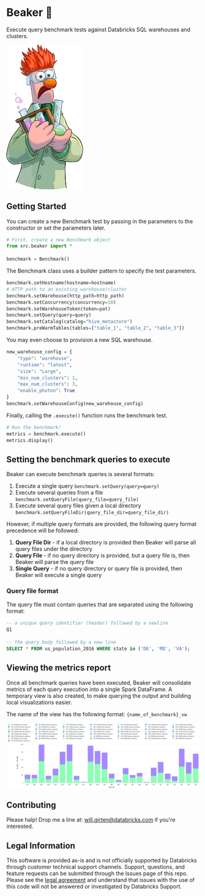 # Beaker 🧪
Execute query benchmark tests against Databricks SQL warehouses and clusters.

<img src="./assets/images/beaker.png" width="200">

## Getting Started
You can create a new Benchmark test by passing in the parameters to the constructor or set the parameters later.

```python
# First, create a new Benchmark object
from src.beaker import *

benchmark = Benchmark()
```

The Benchmark class uses a builder pattern to specify the test parameters.
```python
benchmark.setHostname(hostname=hostname)
# HTTP path to an existing warehouse/cluster
benchmark.setWarehouse(http_path=http_path)
benchmark.setConcurrency(concurrency=10)
benchmark.setWarehouseToken(token=pat)
benchmark.setQuery(query=query)
benchmark.setCatalog(catalog="hive_metastore")
benchmark.preWarmTables(tables=["table_1", "table_2", "table_3"])
```

You may even choose to provision a new SQL warehouse.
```python
new_warehouse_config = {
    "type": "warehouse",
    "runtime": "latest",
    "size": "Large",
    "min_num_clusters": 1,
    "max_num_clusters": 3,
    "enable_photon": True
}
benchmark.setWarehouseConfig(new_warehouse_config)
```

Finally, calling the `.execute()` function runs the benchmark test.
```python
# Run the benchmark!
metrics = benchmark.execute()
metrics.display()
```

## Setting the benchmark queries to execute
Beaker can execute benchmark queries is several formats:
1. Execute a single query
```benchmark.setQuery(query=query)```
2. Execute several queries from a file
```benchmark.setQueryFile(query_file=query_file)```
3. Execute several query files given a local directory
```benchmark.setQueryFileDir(query_file_dir=query_file_dir)```

However, if multiple query formats are provided, the following query format precedence will be followed:
1. **Query File Dir** - if a local directory is provided then Beaker will parse all query files under the directory
2. **Query File** - if no query directory is provided, but a query file is, then Beaker will parse the query file
3. **Single Query** - if no query directory or query file is provided, then Beaker will execute a single query

### Query file format
The query file must contain queries that are separated using the following format:

```sql
-- a unique query identifier (header) followed by a newline
Q1

-- the query body followed by a new line
SELECT * FROM us_population_2016 WHERE state in ('DE', 'MD', 'VA');

```

## Viewing the metrics report
Once all benchmark queries have been executed, Beaker will consolidate metrics of each query execution into a single Spark DataFrame.
A temporary view is also created, to make querying the output and building local visualizations easier. 

The name of the view has the following format: `{name_of_benchmark}_vw`

<img src="./assets/images/metrics_visualization.png" />

## Contributing
Please halp! Drop me a line at: will.girten@databricks.com if you're interested.

## Legal Information
This software is provided as-is and is not officially supported by Databricks through customer technical support channels. Support, questions, and feature requests can be submitted through the Issues page of this repo. Please see the [legal agreement](LICENSE) and understand that issues with the use of this code will not be answered or investigated by Databricks Support.